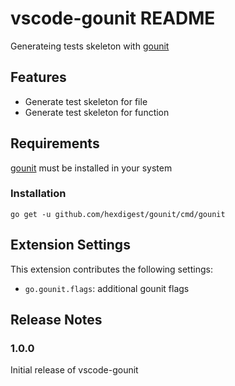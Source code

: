 # vscode-gounit README

Generateing tests skeleton with [gounit](https://github.com/hexdigest/gounit)

## Features

* Generate test skeleton for file
* Generate test skeleton for function

## Requirements

[gounit](https://github.com/hexdigest/gounit) must be installed in your system
### Installation
```
go get -u github.com/hexdigest/gounit/cmd/gounit
```

## Extension Settings
This extension contributes the following settings:

* `go.gounit.flags`: additional gounit flags
## Release Notes
### 1.0.0

Initial release of vscode-gounit

